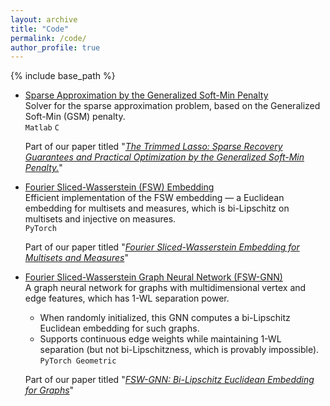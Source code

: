 ```yaml
---
layout: archive
title: "Code"
permalink: /code/
author_profile: true
---
```


{% include base_path %}

- [Sparse Approximation by the Generalized Soft-Min Penalty](https://github.com/tal-amir/sparse-approximation-gsm)  
  Solver for the sparse approximation problem, based on the Generalized Soft-Min (GSM) penalty.  
  `Matlab` `C`

  Part of our paper titled "[*The Trimmed Lasso: Sparse Recovery Guarantees and Practical Optimization by the Generalized Soft-Min Penalty.*](https://tal-amir.github.io/publication/2021-09%20The%20Trimmed%20Lasso)"  
  
- [Fourier Sliced-Wasserstein (FSW) Embedding](https://tal-amir.github.io/soon/)  
  Efficient implementation of the FSW embedding — a Euclidean embedding for multisets and measures, which is bi-Lipschitz on multisets and injective on measures.  
  `PyTorch`

  Part of our paper titled "[*Fourier Sliced-Wasserstein Embedding for Multisets and Measures*](https://tal-amir.github.io/publication/2024-05%20Fourier%20Sliced-Wasserstein%20Embedding)"
  
- [Fourier Sliced-Wasserstein Graph Neural Network (FSW-GNN)](https://tal-amir.github.io/soon/)  
  A graph neural network for graphs with multidimensional vertex and edge features, which has 1-WL separation power.  
  - When randomly initialized, this GNN computes a bi-Lipschitz Euclidean embedding for such graphs.  
  - Supports continuous edge weights while maintaining 1-WL separation (but not bi-Lipschitzness, which is provably impossible).  
  `PyTorch Geometric`
    
  Part of our paper titled "[*FSW-GNN: Bi-Lipschitz Euclidean Embedding for Graphs*](https://tal-amir.github.io/soon/)"

  
[//]: <> (  https://github.com/tal-amir/fsw-gnn  )
